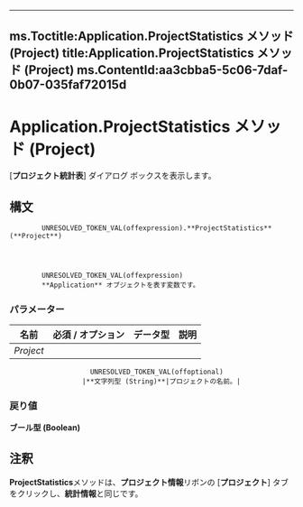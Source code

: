

---
ms.Toctitle:Application.ProjectStatistics メソッド (Project)
title:Application.ProjectStatistics メソッド (Project)
ms.ContentId:aa3cbba5-5c06-7daf-0b07-035faf72015d
---
# Application.ProjectStatistics メソッド (Project)




[**プロジェクト統計表**] ダイアログ ボックスを表示します。

## 構文

            UNRESOLVED_TOKEN_VAL(offexpression).**ProjectStatistics**(**Project**)




            UNRESOLVED_TOKEN_VAL(offexpression)
            **Application** オブジェクトを表す変数です。

### パラメーター

|**名前**|**必須 / オプション**|**データ型**|**説明**|
|---|---|---|---|
|*Project*|
                        UNRESOLVED_TOKEN_VAL(offoptional)
                      |**文字列型 (String)**|プロジェクトの名前。|



### 戻り値
**ブール型 (Boolean)**





## 注釈
**ProjectStatistics**メソッドは、**プロジェクト情報**リボンの [**プロジェクト**] タブをクリックし、**統計情報**と同じです。




